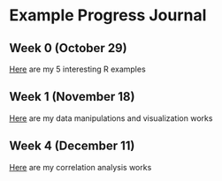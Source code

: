 # Example Progress Journal

## Week 0 (October 29)

[Here](files/example_homework_0.html) are my 5 interesting R examples

## Week 1 (November 18)

[Here](files/homework_1.html)  are my data manipulations and visualization works

## Week 4 (December 11)

[Here](files/homework_2.ipynb)  are my correlation analysis works